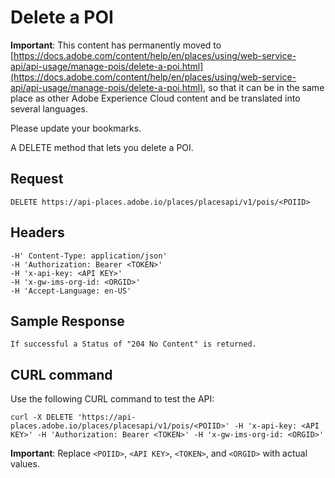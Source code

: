 # Delete a POI

**Important**: This content has permanently moved to [https://docs.adobe.com/content/help/en/places/using/web-service-api/api-usage/manage-pois/delete-a-poi.html](https://docs.adobe.com/content/help/en/places/using/web-service-api/api-usage/manage-pois/delete-a-poi.html), so that it can be in the same place as other Adobe Experience Cloud content and be translated into several languages.

Please update your bookmarks.

A DELETE method that lets you delete a POI.

## Request

```text
DELETE https://api-places.adobe.io/places/placesapi/v1/pois/<POIID>
```

## Headers

```text
-H' Content-Type: application/json'  
-H 'Authorization: Bearer <TOKEN>'  
-H 'x-api-key: <API KEY>'  
-H 'x-gw-ims-org-id: <ORGID>'  
-H 'Accept-Language: en-US'
```

## Sample Response

```text
If successful a Status of "204 No Content" is returned.
```

## CURL command

Use the following CURL command to test the API:

```text
curl -X DELETE 'https://api-places.adobe.io/places/placesapi/v1/pois/<POIID>' -H 'x-api-key: <API KEY>' -H 'Authorization: Bearer <TOKEN>' -H 'x-gw-ims-org-id: <ORGID>'
```

**Important**: Replace `<POIID>`, `<API KEY>`, `<TOKEN>`, and `<ORGID>` with actual values.

